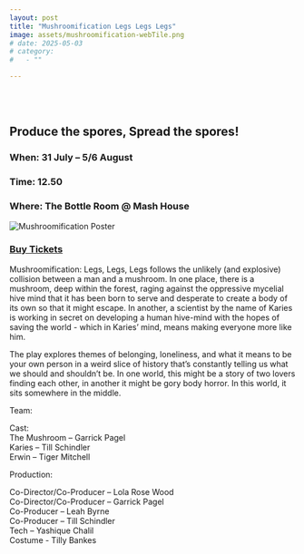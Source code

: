 ```yaml
---
layout: post
title: "Mushroomification Legs Legs Legs"
image: assets/mushroomification-webTile.png
# date: 2025-05-03
# category:
#   - ""

---
```



<div class="title-flex-row">
  <div class="title-main">
    <br><br>
    <h2>Produce the spores, Spread the spores! </h2>
    <h3>When: 31 July – 5/6 August </h3>
    <h3>Time: 12.50   </h3>
    <h3>Where: The Bottle Room @ Mash House </h3>  
  </div>
  <img src="/assets/mushroomification-fringe1.png" alt="Mushroomification Poster" class="title-side-image" />
</div>


### [Buy Tickets](https://www.edfringe.com/tickets/whats-on/mushroomification-legs-legs-legs)
 
Mushroomification: Legs, Legs, Legs follows the unlikely (and explosive)  collision between a man and a mushroom. In one place, there is a mushroom, deep within the forest, raging against the oppressive mycelial hive mind that it has been born to serve and desperate to create a body of its own so that it might escape. In another, a scientist by the name of Karies is working in secret on developing a human hive-mind with the hopes of saving the world - which in Karies’ mind, means making everyone more like him.
 
The play explores themes of belonging, loneliness, and what it means to be your own person in a weird slice of history that’s constantly telling us what we should and shouldn’t be. In one world, this might be a story of two lovers finding each other, in another it might be gory body horror. In this world, it sits somewhere in the middle. 

Team: 
 
Cast:   
The Mushroom – Garrick Pagel   
Karies – Till Schindler   
Erwin – Tiger Mitchell  
 
Production: 
 
Co-Director/Co-Producer – Lola Rose Wood  
Co-Director/Co-Producer – Garrick Pagel  
Co-Producer – Leah Byrne   
Co-Producer – Till Schindler  
Tech – Yashique Chalil  
Costume - Tilly Bankes   